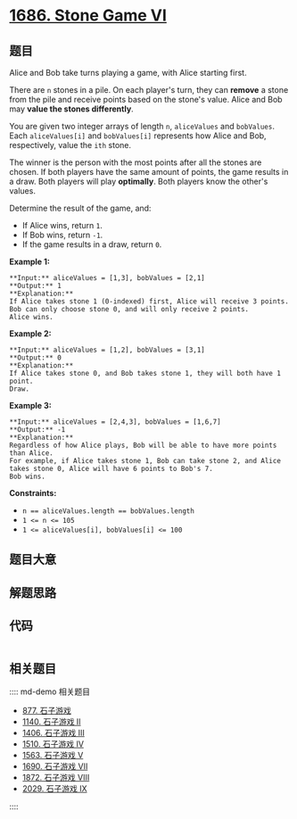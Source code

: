# [1686. Stone Game VI](https://leetcode.com/problems/stone-game-vi)

## 题目

Alice and Bob take turns playing a game, with Alice starting first.

There are `n` stones in a pile. On each player's turn, they can **remove** a
stone from the pile and receive points based on the stone's value. Alice and
Bob may **value the stones differently**.

You are given two integer arrays of length `n`, `aliceValues` and `bobValues`.
Each `aliceValues[i]` and `bobValues[i]` represents how Alice and Bob,
respectively, value the `ith` stone.

The winner is the person with the most points after all the stones are chosen.
If both players have the same amount of points, the game results in a draw.
Both players will play **optimally**. Both players know the other's values.

Determine the result of the game, and:

  * If Alice wins, return `1`.
  * If Bob wins, return `-1`.
  * If the game results in a draw, return `0`.



**Example 1:**

    
    
    **Input:** aliceValues = [1,3], bobValues = [2,1]
    **Output:** 1
    **Explanation:**
    If Alice takes stone 1 (0-indexed) first, Alice will receive 3 points.
    Bob can only choose stone 0, and will only receive 2 points.
    Alice wins.
    

**Example 2:**

    
    
    **Input:** aliceValues = [1,2], bobValues = [3,1]
    **Output:** 0
    **Explanation:**
    If Alice takes stone 0, and Bob takes stone 1, they will both have 1 point.
    Draw.
    

**Example 3:**

    
    
    **Input:** aliceValues = [2,4,3], bobValues = [1,6,7]
    **Output:** -1
    **Explanation:**
    Regardless of how Alice plays, Bob will be able to have more points than Alice.
    For example, if Alice takes stone 1, Bob can take stone 2, and Alice takes stone 0, Alice will have 6 points to Bob's 7.
    Bob wins.
    



**Constraints:**

  * `n == aliceValues.length == bobValues.length`
  * `1 <= n <= 105`
  * `1 <= aliceValues[i], bobValues[i] <= 100`


## 题目大意

## 解题思路

## 代码

```javascript

```

## 相关题目

:::: md-demo 相关题目
- [877. 石子游戏](https://leetcode.com/problems/stone-game)
- [1140. 石子游戏 II](https://leetcode.com/problems/stone-game-ii)
- [1406. 石子游戏 III](https://leetcode.com/problems/stone-game-iii)
- [1510. 石子游戏 IV](https://leetcode.com/problems/stone-game-iv)
- [1563. 石子游戏 V](https://leetcode.com/problems/stone-game-v)
- [1690. 石子游戏 VII](https://leetcode.com/problems/stone-game-vii)
- [1872. 石子游戏 VIII](https://leetcode.com/problems/stone-game-viii)
- [2029. 石子游戏 IX](https://leetcode.com/problems/stone-game-ix)

::::
